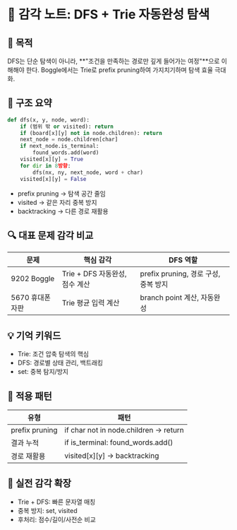 # 🧭 감각 노트: DFS + Trie 자동완성 탐색

## 🎯 목적

DFS는 단순 탐색이 아니라,
**"조건을 만족하는 경로만 깊게 들어가는 여정"**으로 이해해야 한다.
Boggle에서는 Trie로 prefix pruning하여 가지치기하며 탐색 효율 극대화.

## 📌 구조 요약

```python
def dfs(x, y, node, word):
    if (범위 밖 or visited): return
    if (board[x][y] not in node.children): return
    next_node = node.children[char]
    if next_node.is_terminal:
        found_words.add(word)
    visited[x][y] = True
    for dir in 8방향:
        dfs(nx, ny, next_node, word + char)
    visited[x][y] = False
```

- prefix pruning → 탐색 공간 줄임
- visited → 같은 자리 중복 방지
- backtracking → 다른 경로 재활용

## 🔍 대표 문제 감각 비교

| 문제            | 핵심 감각                      | DFS 역할                             |
| --------------- | ------------------------------ | ------------------------------------ |
| 9202 Boggle     | Trie + DFS 자동완성, 점수 계산 | prefix pruning, 경로 구성, 중복 방지 |
| 5670 휴대폰자판 | Trie 평균 입력 계산            | branch point 계산, 자동완성          |

## 💡 기억 키워드

- Trie: 조건 압축 탐색의 핵심
- DFS: 경로별 상태 관리, 백트래킹
- set: 중복 탐지/방지

## 🧩 적용 패턴

| 유형           | 패턴                                  |
| -------------- | ------------------------------------- |
| prefix pruning | if char not in node.children → return |
| 결과 누적      | if is_terminal: found_words.add()     |
| 경로 재활용    | visited[x][y] → backtracking          |

## 📂 실전 감각 확장

- Trie + DFS: 빠른 문자열 매칭
- 중복 방지: set, visited
- 후처리: 점수/길이/사전순 비교
